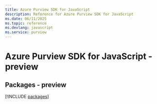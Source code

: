 ```yaml
---
title: Azure Purview SDK for JavaScript
description: Reference for Azure Purview SDK for JavaScript
ms.date: 06/11/2025
ms.topic: reference
ms.devlang: javascript
ms.service: purview
---
```

# Azure Purview SDK for JavaScript - preview
## Packages - preview
[!INCLUDE [packages](purview-index.md)]